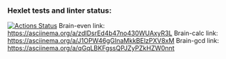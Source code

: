 ### Hexlet tests and linter status:
[![Actions Status](https://github.com/AstakhovIvan24/python-project-49/workflows/hexlet-check/badge.svg)](https://github.com/AstakhovIvan24/python-project-49/actions)
Brain-even link: https://asciinema.org/a/zdIDsrEd4b47no430WUAxyR3L
Brain-calc link: https://asciinema.org/a/J1OPW46gGInaMkkBElzPXV8xM
Brain-gcd link: https://asciinema.org/a/qGqLBKFgssQPJZyPZkHZW0nnt

